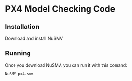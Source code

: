 # PX4 Model Checking Code

## Installation
Download and install NuSMV

## Running
Once you download NuSMV, you can run it with this comand:
```bash
NuSMV px4.smv
```
